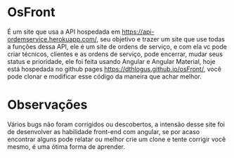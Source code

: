 # OsFront

É um site que usa a API hospedada em https://api-ordemservice.herokuapp.com/, seu objetivo e trazer um site que use todas a funções dessa API, ele é um site de ordens de serviço, e com ela vc pode criar técnicos, clientes e as ordens de serviço, pode encerrar, mudar seus status e prioridade, ele foi feita usando Angular e Angular Material, hoje está hospedada no github pages https://dthlogus.github.io/osFront/, você pode clonar e modificar esse código da maneira que achar melhor.

# Observações

Vários bugs não foram corrigidos ou descobertos, a intensão desse site foi de desenvolver as habilidade front-end com angular, se por acaso encontrar alguns pode relatar ou melhor crie um clone e tente corrigir você mesmo, é uma ótima forma de aprender.
